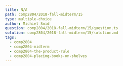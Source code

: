 ```yaml
---
title: N/A
path: comp2804/2018-fall-midterm/15
type: multiple-choice
author: Michiel Smid
question: comp2804/2018-fall-midterm/15/question.ts
solution: comp2804/2018-fall-midterm/15/solution.md
tags:
  - comp2804
  - comp2804-midterm
  - comp2804-the-product-rule
  - comp2804-placing-books-on-shelves
---
```

